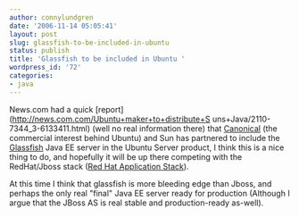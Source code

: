```yaml
---
author: connylundgren
date: '2006-11-14 05:05:41'
layout: post
slug: glassfish-to-be-included-in-ubuntu
status: publish
title: 'Glassfish to be included in Ubuntu '
wordpress_id: '72'
categories:
- java
---
```


News.com had a quick [report](http://news.com.com/Ubuntu+maker+to+distribute+S
uns+Java/2110-7344_3-6133411.html) (well no real information there) that
[Canonical](http://www.canonical.com/) (the commercial interest behind Ubuntu)
and Sun has partnered to include the
[Glassfish](https://glassfish.dev.java.net/) Java EE server in the Ubuntu
Server product, I think this is a nice thing to do, and hopefully it will be
up there competing with the RedHat/Jboss stack ([Red Hat Application
Stack](http://www.redhat.com/solutions/rhappstack/)).

At this time I think that glassfish is more bleeding edge than Jboss, and
perhaps the only real "final" Java EE server ready for production (Although I
argue that the JBoss AS is real stable and production-ready as-well).

